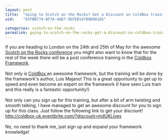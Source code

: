 ```yaml
---
layout: post
title:  "Going to Scotch on the Rocks? Get a Discount on ColdBox training! "
uid:	"85FBB774-8F7A-4AD7-9EFEB14789D0A1E6"

categories: scotch-on-the-rocks
permalink: going-to-scotch-on-the-rocks-get-a-discount-on-coldbox-training
---
```

<p>If you are heading to London on the 24th and 25th of May for the awesome <a href="http://www.scotch-on-the-rocks.co.uk/">Scotch on the Rocks conference</a> you might also want to know that for the rest of the week there will be a post conference training in the <a href="http://coldbox.org/">Coldbox Framework</a>. <br /><br />Not only is <a href="http://coldbox.org/">ColdBox </a>an awesome framework, but the training will be done by the framework's author, Luis Majano! This is a great opportunity to get up to speed and even become an expert on the framework (I have seen Luis train and this really is a fantastic opportunity!)<br /><br />Not only can you sign up for this training, but after a bit of arm twisting and smooth talking, I have managed to get an awesome discount for you to sign up for this class. Just follow the following link to get your discount! <a href="http://coldbox-uk.eventbrite.com/?discount=mdUKLives">http://coldbox-uk.eventbrite.com/?discount=mdUKLives</a><br /><br />No, no need to thank me, just sign up and expand your framework knowledge! </p>